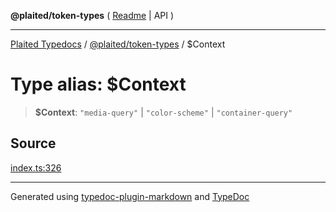 **@plaited/token-types** ( [Readme](../README.md) \| API )

***

[Plaited Typedocs](../../../modules.md) / [@plaited/token-types](../modules.md) / $Context

# Type alias: $Context

> **$Context**: `"media-query"` \| `"color-scheme"` \| `"container-query"`

## Source

[index.ts:326](https://github.com/plaited/plaited/blob/0d4801d/libs/token-types/src/index.ts#L326)

***

Generated using [typedoc-plugin-markdown](https://www.npmjs.com/package/typedoc-plugin-markdown) and [TypeDoc](https://typedoc.org/)
